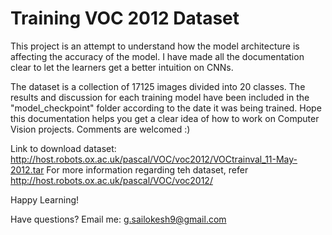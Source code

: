# Training VOC 2012 Dataset

This project is an attempt to understand how the model architecture is affecting the accuracy of the model. I have made all the documentation clear to let the learners get a better intuition on CNNs.

The dataset is a collection of 17125 images divided into 20 classes. 
The results and discussion for each training model have been included in the "model_checkpoint" folder according to the date it was being trained. Hope this documentation helps you get a clear idea of how to work on Computer Vision projects. Comments are welcomed :)

Link to download dataset: http://host.robots.ox.ac.uk/pascal/VOC/voc2012/VOCtrainval_11-May-2012.tar
For more information regarding teh dataset, refer http://host.robots.ox.ac.uk/pascal/VOC/voc2012/

Happy Learning!

Have questions? Email me: g.sailokesh9@gmail.com